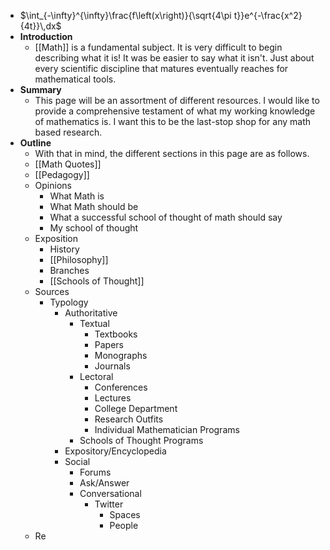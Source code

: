 - $\int_{-\infty}^{\infty}\frac{f\left(x\right)}{\sqrt{4\pi t}}e^{-\frac{x^2}{4t}}\,dx$
- **Introduction**
	- [[Math]] is a fundamental subject. It is very difficult to begin describing what it is! It was be easier to say what it isn't. Just about every scientific discipline that matures eventually reaches for mathematical tools.
- **Summary**
	- This page will be an assortment of different resources. I would like to provide a comprehensive testament of what my working knowledge of mathematics is. I want this to be the last-stop shop for any math based research.
- **Outline**
	- With that in mind, the different sections in this page are as follows.
	- [[Math Quotes]]
	- [[Pedagogy]]
	- Opinions
		- What Math is
		- What Math should be
		- What a successful school of thought of math should say
		- My school of thought
	- Exposition
		- History
		- [[Philosophy]]
		- Branches
		- [[Schools of Thought]]
	- Sources
		- Typology
			- Authoritative
				- Textual
					- Textbooks
					- Papers
					- Monographs
					- Journals
				- Lectoral
					- Conferences
					- Lectures
					- College Department
					- Research Outfits
					- Individual Mathematician Programs
				- Schools of Thought Programs
			- Expository/Encyclopedia
			- Social
				- Forums
				- Ask/Answer
				- Conversational
					- Twitter
						- Spaces
						- People
	- Re